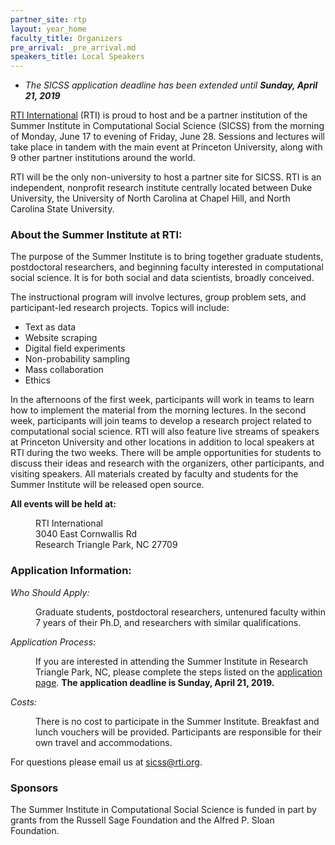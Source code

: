 ```yaml
---
partner_site: rtp
layout: year_home
faculty_title: Organizers
pre_arrival: _pre_arrival.md
speakers_title: Local Speakers
---
```


<ul class="list-group">
  <li class="list-group-item list-group-item-info"><i>The SICSS application deadline has been extended until <b>Sunday, April 21, 2019</b></i></li>
</ul>

[RTI International](https://www.rti.org/) (RTI) is proud to host and be a partner institution of the Summer Institute in Computational Social Science (SICSS) from the morning of Monday, June 17 to evening of Friday, June 28. Sessions and lectures will take place in tandem with the main event at Princeton University, along with 9 other partner institutions around the world. 

RTI will be the only non-university to host a partner site for SICSS. RTI is an independent, nonprofit research institute centrally located between Duke University, the University of North Carolina at Chapel Hill, and North Carolina State University. 

### About the Summer Institute at RTI:

The purpose of the Summer Institute is to bring together graduate students, postdoctoral researchers, and beginning faculty interested in computational social science. It is for both social and data scientists, broadly conceived.

The instructional program will involve lectures, group problem sets, and participant-led research projects. Topics will include:

- Text as data
- Website scraping
- Digital field experiments
- Non-probability sampling
- Mass collaboration
- Ethics  

In the afternoons of the first week, participants will work in teams to learn how to implement the material from the morning lectures. In the second week, participants will join teams to develop a research project related to computational social science. RTI will also feature live streams of speakers at Princeton University and other locations in addition to local speakers at RTI during the two weeks. There will be ample opportunities for students to discuss their ideas and research with the organizers, other participants, and visiting speakers. All materials created by faculty and students for the Summer Institute will be released open source.

**All events will be held at:**<br>

<dl>
	<dd>RTI International</dd>
	<dd>3040 East Cornwallis Rd</dd>
	<dd>Research Triangle Park, NC 27709</dd>
 </dl>

### Application Information:


<dl>
	<dt><i>Who Should Apply:</i></dt>
	<dd>
		<p>Graduate students, postdoctoral researchers, untenured faculty within 7 years of their Ph.D, and researchers with similar qualifications.</p>
	</dd>
</dl>

<dl>
	<dt><i>Application Process:</i></dt>
	<dd>
		<p>If you are interested in attending the Summer Institute in Research Triangle Park, NC, please complete the steps listed on the <a href="/summer-institute/2019/rtp/apply">application page</a>. <b>The application deadline is Sunday, April 21, 2019.</b></p>
	</dd>
</dl>

<dl>
	<dt><i>Costs:</i></dt>
	<dd>
		<p>There is no cost to participate in the Summer Institute. Breakfast and lunch vouchers will be provided. Participants are responsible for their own travel and accommodations.</p>
	</dd>
</dl>

For questions please email us at <sicss@rti.org>.

### Sponsors

The Summer Institute in Computational Social Science is funded in part by grants from the Russell Sage Foundation and the Alfred P. Sloan Foundation.
